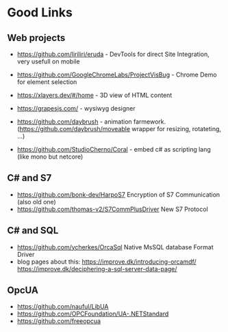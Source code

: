# Good Links

## Web projects

- https://github.com/liriliri/eruda - DevTools for direct Site Integration, very usefull on mobile
- https://github.com/GoogleChromeLabs/ProjectVisBug - Chrome Demo for element selection
- https://xlayers.dev/#/home - 3D view of HTML content
- https://grapesjs.com/ - wysiwyg designer
- https://github.com/daybrush - animation farmework. (https://github.com/daybrush/moveable wrapper for resizing, rotateting, ...)

- https://github.com/StudioCherno/Coral - embed c# as scripting lang (like mono but netcore)

## C# and S7

- https://github.com/bonk-dev/HarpoS7 Encryption of S7 Communication (also old one)
- https://github.com/thomas-v2/S7CommPlusDriver New S7 Protocol

## C# and SQL
- https://github.com/ycherkes/OrcaSql Native MsSQL database Format Driver
- blog pages about this: https://improve.dk/introducing-orcamdf/ https://improve.dk/deciphering-a-sql-server-data-page/

## OpcUA

- https://github.com/nauful/LibUA
- https://github.com/OPCFoundation/UA-.NETStandard
- https://github.com/freeopcua
